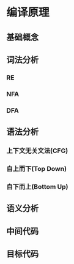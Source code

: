 
编译原理
====

## 基础概念

## 词法分析
### RE

### NFA

### DFA

## 语法分析
### 上下文无关文法(CFG)

### 自上而下(Top Down)

### 自下而上(Bottom Up)

## 语义分析

## 中间代码

## 目标代码

